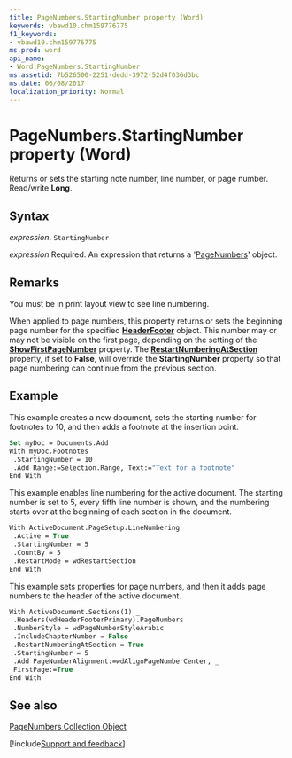 ```yaml
---
title: PageNumbers.StartingNumber property (Word)
keywords: vbawd10.chm159776775
f1_keywords:
- vbawd10.chm159776775
ms.prod: word
api_name:
- Word.PageNumbers.StartingNumber
ms.assetid: 7b526500-2251-dedd-3972-52d4f036d3bc
ms.date: 06/08/2017
localization_priority: Normal
---
```



# PageNumbers.StartingNumber property (Word)

Returns or sets the starting note number, line number, or page number. Read/write  **Long**.


## Syntax

_expression_. `StartingNumber`

_expression_ Required. An expression that returns a '[PageNumbers](Word.pagenumbers.md)' object.


## Remarks

You must be in print layout view to see line numbering.

When applied to page numbers, this property returns or sets the beginning page number for the specified  **[HeaderFooter](Word.HeaderFooter.md)** object. This number may or may not be visible on the first page, depending on the setting of the **[ShowFirstPageNumber](Word.PageNumbers.ShowFirstPageNumber.md)** property. The **[RestartNumberingAtSection](Word.PageNumbers.RestartNumberingAtSection.md)** property, if set to **False**, will override the **StartingNumber** property so that page numbering can continue from the previous section.


## Example

This example creates a new document, sets the starting number for footnotes to 10, and then adds a footnote at the insertion point.


```vb
Set myDoc = Documents.Add 
With myDoc.Footnotes 
 .StartingNumber = 10 
 .Add Range:=Selection.Range, Text:="Text for a footnote" 
End With
```

This example enables line numbering for the active document. The starting number is set to 5, every fifth line number is shown, and the numbering starts over at the beginning of each section in the document.




```vb
With ActiveDocument.PageSetup.LineNumbering 
 .Active = True 
 .StartingNumber = 5 
 .CountBy = 5 
 .RestartMode = wdRestartSection 
End With
```

This example sets properties for page numbers, and then it adds page numbers to the header of the active document.




```vb
With ActiveDocument.Sections(1) _ 
 .Headers(wdHeaderFooterPrimary).PageNumbers 
 .NumberStyle = wdPageNumberStyleArabic 
 .IncludeChapterNumber = False 
 .RestartNumberingAtSection = True 
 .StartingNumber = 5 
 .Add PageNumberAlignment:=wdAlignPageNumberCenter, _ 
 FirstPage:=True 
End With
```


## See also


[PageNumbers Collection Object](Word.pagenumbers.md)

[!include[Support and feedback](~/includes/feedback-boilerplate.md)]